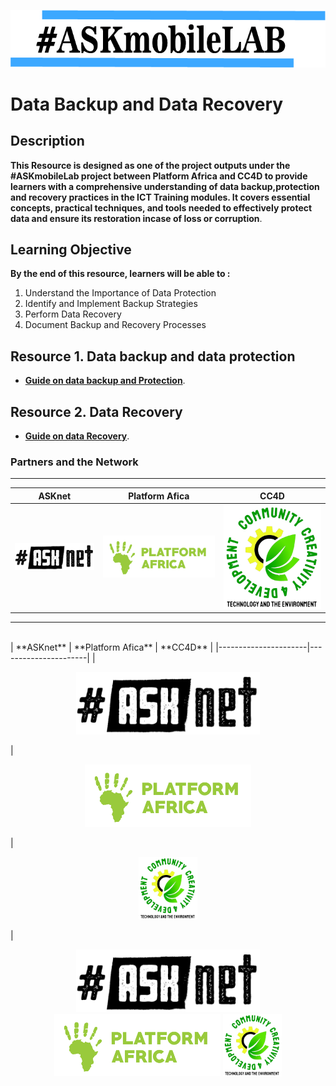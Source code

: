 
 ![Pic](/images/vann.jpg)

# Data Backup and Data Recovery 


## Description 

 **This Resource is designed as one of the  project outputs under the #ASKmobileLab project between Platform Africa and CC4D  to provide learners with a comprehensive understanding of data backup,protection and recovery practices in the ICT Training modules. It covers essential concepts, practical techniques, and tools needed to effectively protect data and ensure its restoration incase of loss or corruption**.

## Learning Objective 
**By the end of this resource, learners will be able to :**

1. Understand the Importance of Data Protection
2. Identify and Implement Backup Strategies
3. Perform Data Recovery
4. Document Backup and Recovery Processes


## Resource 1. Data backup and data protection 

+ [**Guide on data backup and Protection**](Resource-file/Data-Backup-And-Protection.md).

## Resource 2. Data Recovery 

+ [**Guide on data Recovery**](Resource-file/Data-Recovery.md).






### Partners and the  Network
******* 
| ASKnet| Platform Afica|  CC4D|
| :--------:| :--------: |:--------:|
|![ASKnet Logo](/images/asknet-logo.png)|![Platform Africa Logo](/images/PA-Logo-HD.png)|![CC4D Logo](/images/CC4D.png)|
  ******* 

<br>
| **ASKnet**           | **Platform Afica**   | **CC4D**           |
|----------------------|----------------------|
| <p align="center" width="100%" ><img height="100" src="/images/asknet-logo.png" alt="ASKnet Logo"/></p>  | <p align="center" width="100%" ><img height="100" src="/images/PA-Logo-HD.png" alt="Platform Africa Logo"/></p>  |  <p align="center" width="100%" ><img height="100" src="/images/CC4D.png" alt="CC4D Logo"></p>  |

<br>
<p align="center" width="100%" >
 <img height="100" src="/images/asknet-logo.png" alt="ASKnet Logo"/>
 <img height="100" src="/images/PA-Logo-HD.png" alt="Platform Africa Logo"/>
 <img height="100" src="/images/CC4D.png" alt="CC4D Logo" style="border: 2 px solid black;"/>
</p>


<!---
<p align="center" width="100%"><img width="30%" src="/images/asknet-logo.png" alt="ASKnet Logo"/></p>
-->



